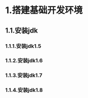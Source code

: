 # 1.搭建基础开发环境
## 1.1.安装jdk
### 1.1.1.安装jdk1.5
### 1.1.2.安装jdk1.6
### 1.1.3.安装jdk1.7
### 1.1.4.安装jdk1.8
